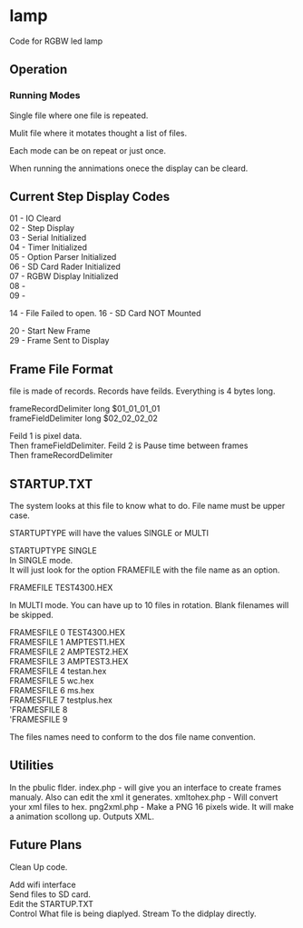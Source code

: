 # lamp
Code for RGBW led lamp 

## Operation

### Running Modes

Single file where one file is repeated.

Mulit file where it motates thought a list of files.

Each mode can be on repeat or just once.

When running the annimations onece the display can be cleard.

## Current Step Display Codes

01	-	IO Cleard  
02	-	Step Display  
03	-	Serial Initialized  
04	-	Timer Initialized  
05	-	Option Parser Initialized  
06	-	SD Card Rader Initialized  
07	-	RGBW Display Initialized  
08	-	  
09	-	  

14	-	File Failed to open. 
16	-	SD Card NOT Mounted  

20	-	Start New Frame  
29	-	Frame Sent to Display  

## Frame File Format

file is made of records. Records have feilds. Everything is 4 bytes long.

frameRecordDelimiter long  $01_01_01_01  
frameFieldDelimiter  long  $02_02_02_02

Feild 1 is pixel data.  
Then  frameFieldDelimiter. 
Feild 2 is Pause time between frames  
Then frameRecordDelimiter  

## STARTUP.TXT

The system looks at this file to know what to do. File name must be upper case.

STARTUPTYPE will have the values SINGLE or MULTI

STARTUPTYPE SINGLE  
In SINGLE mode.  
It will just look for the option FRAMEFILE with the file name as an option.

FRAMEFILE TEST4300.HEX

In MULTI mode. 
You can have up to 10 files in rotation. Blank filenames will be skipped.


FRAMESFILE 0 TEST4300.HEX  
FRAMESFILE 1 AMPTEST1.HEX  
FRAMESFILE 2 AMPTEST2.HEX  
FRAMESFILE 3 AMPTEST3.HEX  
FRAMESFILE 4 testan.hex  
FRAMESFILE 5 wc.hex  
FRAMESFILE 6 ms.hex  
FRAMESFILE 7 testplus.hex  
'FRAMESFILE 8   
'FRAMESFILE 9   

The files names need to conform to the dos file name convention.

## Utilities

In the pbulic flder.
	index.php	-	will give you an interface to create frames manualy. Also can edit the xml it generates. 
	xmltohex.php	-	Will convert your xml files to hex. 
	png2xml.php	-	Make a PNG 16 pixels wide. It will make a animation scollong up. Outputs XML. 

## Future Plans

Clean Up code.

Add wifi interface  
	Send files to SD card.  
	Edit the STARTUP.TXT  
	Control What file is being diaplyed. 
	Stream To the didplay directly. 
	
	
	
	
	
	
	